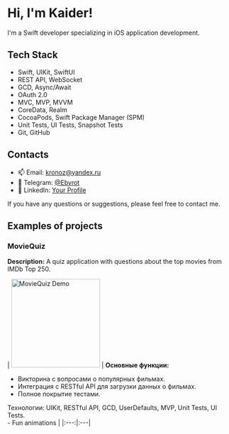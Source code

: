 # Hi, I'm Kaider!

I'm a Swift developer specializing in iOS application development.

## Tech Stack

- Swift, UIKit, SwiftUI
- REST API, WebSocket
- GCD, Async/Await
- OAuth 2.0
- MVC, MVP, MVVM
- CoreData, Realm
- CocoaPods, Swift Package Manager (SPM)
- Unit Tests, UI Tests, Snapshot Tests
- Git, GitHub

## Contacts

- 📫 Email: [kronoz@yandex.ru](mailto:kronoz@yandex.ru)
- 📱 Telegram: [@Ebyrot](https://t.me/Ebyrot)
- 💼 LinkedIn: [Your Profile](https://www.linkedin.com/in/your_profile)

If you have any questions or suggestions, please feel free to contact me.

## Examples of projects

### MovieQuiz
**Description:** A quiz application with questions about the top movies from IMDb Top 250.

| <img src="https://github.com/yandex-practicum-ios/MovieQuiz-ios-requirements/blob/main/Resources/demo.gif" alt="MovieQuiz Demo" width="200" /> | 
**Основные функции:**<br>
- Викторина с вопросами о популярных фильмах.
- Интеграция с RESTful API для загрузки данных о фильмах.
- Полное покрытие тестами.

Технологии: UIKit, RESTful API, GCD, UserDefaults, MVP, Unit Tests, UI Tests.<br>- Fun animations |
|:---:|:---|
